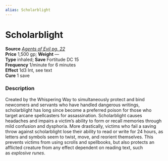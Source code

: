 ```yaml
---
alias: Scholarblight
---
```


# Scholarblight

**Source** [_Agents of Evil pg. 22_](http://paizo.com/products/btpy9he0?Pathfinder-Player-Companion-Agents-of-Evil)  
**Price** 1,500 gp; **Weight** —  
**Type** inhaled; **Save** Fortitude DC 15  
**Frequency** 1/minute for 6 minutes  
**Effect** 1d3 Int, see text  
**Cure** 1 save

### Description

Created by the Whispering Way to simultaneously protect and bind newcomers and servants who have handled dangerous writings, scholarblight has long since become a preferred poison for those who target arcane spellcasters for assassination. Scholarblight causes headaches and impairs a victim’s ability to form or recall memories through mild confusion and dysphoria. More drastically, victims who fail a saving throw against scholarblight lose their ability to read or write for 24 hours, as letters and symbols seem to twist, move, and reorient themselves. This prevents victims from using scrolls and spellbooks, but also protects an afflicted creature from any effect dependent on reading text, such as _explosive runes_.
